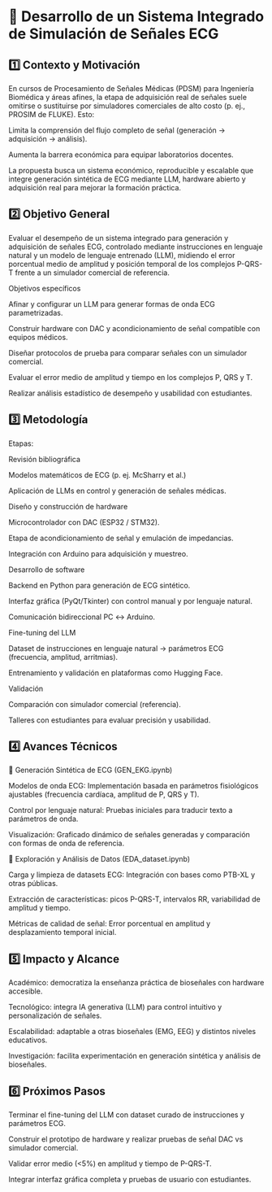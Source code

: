 # 🧠 Desarrollo de un Sistema Integrado de Simulación de Señales ECG
## 1️⃣ Contexto y Motivación

En cursos de Procesamiento de Señales Médicas (PDSM) para Ingeniería Biomédica y áreas afines, la etapa de adquisición real de señales suele omitirse o sustituirse por simuladores comerciales de alto costo (p. ej., PROSIM de FLUKE). Esto:

Limita la comprensión del flujo completo de señal (generación → adquisición → análisis).

Aumenta la barrera económica para equipar laboratorios docentes.

La propuesta busca un sistema económico, reproducible y escalable que integre generación sintética de ECG mediante LLM, hardware abierto y adquisición real para mejorar la formación práctica.

## 2️⃣ Objetivo General

Evaluar el desempeño de un sistema integrado para generación y adquisición de señales ECG, controlado mediante instrucciones en lenguaje natural y un modelo de lenguaje entrenado (LLM), midiendo el error porcentual medio de amplitud y posición temporal de los complejos P-QRS-T frente a un simulador comercial de referencia.

Objetivos específicos

Afinar y configurar un LLM para generar formas de onda ECG parametrizadas.

Construir hardware con DAC y acondicionamiento de señal compatible con equipos médicos.

Diseñar protocolos de prueba para comparar señales con un simulador comercial.

Evaluar el error medio de amplitud y tiempo en los complejos P, QRS y T.

Realizar análisis estadístico de desempeño y usabilidad con estudiantes.

## 3️⃣ Metodología

Etapas:

Revisión bibliográfica

Modelos matemáticos de ECG (p. ej. McSharry et al.)

Aplicación de LLMs en control y generación de señales médicas.

Diseño y construcción de hardware

Microcontrolador con DAC (ESP32 / STM32).

Etapa de acondicionamiento de señal y emulación de impedancias.

Integración con Arduino para adquisición y muestreo.

Desarrollo de software

Backend en Python para generación de ECG sintético.

Interfaz gráfica (PyQt/Tkinter) con control manual y por lenguaje natural.

Comunicación bidireccional PC ↔ Arduino.

Fine-tuning del LLM

Dataset de instrucciones en lenguaje natural → parámetros ECG (frecuencia, amplitud, arritmias).

Entrenamiento y validación en plataformas como Hugging Face.

Validación

Comparación con simulador comercial (referencia).

Talleres con estudiantes para evaluar precisión y usabilidad.

## 4️⃣ Avances Técnicos
🔹 Generación Sintética de ECG (GEN_EKG.ipynb)

Modelos de onda ECG: Implementación basada en parámetros fisiológicos ajustables (frecuencia cardíaca, amplitud de P, QRS y T).

Control por lenguaje natural: Pruebas iniciales para traducir texto a parámetros de onda.

Visualización: Graficado dinámico de señales generadas y comparación con formas de onda de referencia.

🔹 Exploración y Análisis de Datos (EDA_dataset.ipynb)

Carga y limpieza de datasets ECG: Integración con bases como PTB-XL y otras públicas.

Extracción de características: picos P-QRS-T, intervalos RR, variabilidad de amplitud y tiempo.

Métricas de calidad de señal: Error porcentual en amplitud y desplazamiento temporal inicial.

## 5️⃣ Impacto y Alcance

Académico: democratiza la enseñanza práctica de bioseñales con hardware accesible.

Tecnológico: integra IA generativa (LLM) para control intuitivo y personalización de señales.

Escalabilidad: adaptable a otras bioseñales (EMG, EEG) y distintos niveles educativos.

Investigación: facilita experimentación en generación sintética y análisis de bioseñales.

## 6️⃣ Próximos Pasos

Terminar el fine-tuning del LLM con dataset curado de instrucciones y parámetros ECG.

Construir el prototipo de hardware y realizar pruebas de señal DAC vs simulador comercial.

Validar error medio (<5%) en amplitud y tiempo de P-QRS-T.

Integrar interfaz gráfica completa y pruebas de usuario con estudiantes.